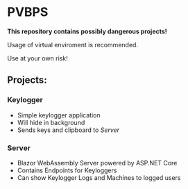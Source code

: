 # PVBPS

**This repository contains possibly dangerous projects!** 

Usage of virtual enviroment is recommended.

Use at your own risk!

## Projects:

### Keylogger
 - Simple keylogger application
 - Will hide in background
 - Sends keys and clipboard to *Server*

### Server
 - Blazor WebAssembly Server powered by ASP.NET Core
 - Contains Endpoints for Keyloggers
 - Can show Keylogger Logs and Machines to logged users